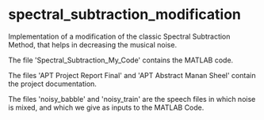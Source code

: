 # spectral_subtraction_modification
Implementation of a modification of the classic Spectral Subtraction Method, that helps in decreasing the musical noise.

The file 'Spectral_Subtraction_My_Code' contains the MATLAB code.

The files 'APT Project Report Final' and 'APT Abstract Manan Sheel' contain the project documentation.

The files 'noisy_babble' and 'noisy_train' are the speech files in which noise is mixed, and which we give as inputs to the MATLAB Code.



